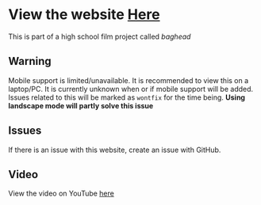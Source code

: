 # View the website [Here](https://baghead-official.github.io/baghead/index.html)

This is part of a high school film project called *baghead*

## Warning
Mobile support is limited/unavailable. It is recommended to view this on a laptop/PC.
It is currently unknown when or if mobile support will be added. Issues related to this will be marked as `wontfix` for the time being. **Using landscape mode will partly solve this issue**

## Issues
If there is an issue with this website, create an issue with GitHub.

## Video
View the video on YouTube [here](https://youtu.be/zXIeTu86C2Q)